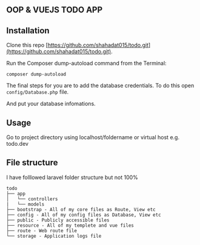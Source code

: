 ## OOP & VUEJS TODO APP

## Installation

Clone this repo [https://github.com/shahadat015/todo.git](https://github.com/shahadat015/todo.git). 

Run the Composer dump-autoload command from the Terminal:

    composer dump-autoload

The final steps for you are to add the database credentials. To do this open `config/Database.php` file.

And put your database infomations.

## Usage

Go to project directory using localhost/foldername or virtual host e.g. todo.dev

## File structure
I have folllowed laravel folder structure but not 100%

```
todo
├── app
│   └── controllers
|   └── models
├── bootstrap - All of my core files as Route, View etc
├── config - All of my config files as Database, View etc
├── public - Publicly accessible files
├── resource - All of my templete and vue files
├── route - Web route file
└── storage - Application logs file
```